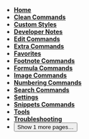 <ul class="m-0 p-0 list-style-none" data-filterable-for="wiki-pages-filter" data-filterable-type="substring">
        <li class="Box-row">
          <strong><a class="d-block" href="/stevencohn/OneMore/wiki">Home</a></strong>
        </li>
        <li class="Box-row">
          <strong><a class="d-block" href="/stevencohn/OneMore/wiki/Clean-Commands">Clean Commands</a></strong>
        </li>
        <li class="Box-row">
          <strong><a class="d-block" href="/stevencohn/OneMore/wiki/Custom-Styles">Custom Styles</a></strong>
        </li>
        <li class="Box-row">
          <strong><a class="d-block" href="/stevencohn/OneMore/wiki/Developer-Notes">Developer Notes</a></strong>
        </li>
        <li class="Box-row">
          <strong><a class="d-block" href="/stevencohn/OneMore/wiki/Edit-Commands">Edit Commands</a></strong>
        </li>
        <li class="Box-row">
          <strong><a class="d-block" href="/stevencohn/OneMore/wiki/Extra-Commands">Extra Commands</a></strong>
        </li>
        <li class="Box-row">
          <strong><a class="d-block" href="/stevencohn/OneMore/wiki/Favorites">Favorites</a></strong>
        </li>
        <li class="Box-row">
          <strong><a class="d-block" href="/stevencohn/OneMore/wiki/Footnote-Commands">Footnote Commands</a></strong>
        </li>
        <li class="Box-row">
          <strong><a class="d-block" href="/stevencohn/OneMore/wiki/Formula-Commands">Formula Commands</a></strong>
        </li>
        <li class="Box-row">
          <strong><a class="d-block" href="/stevencohn/OneMore/wiki/Image-Commands">Image Commands</a></strong>
        </li>
        <li class="Box-row">
          <strong><a class="d-block" href="/stevencohn/OneMore/wiki/Numbering-Commands">Numbering Commands</a></strong>
        </li>
        <li class="Box-row">
          <strong><a class="d-block" href="/stevencohn/OneMore/wiki/Search-Commands">Search Commands</a></strong>
        </li>
        <li class="Box-row">
          <strong><a class="d-block" href="/stevencohn/OneMore/wiki/Settings">Settings</a></strong>
        </li>
        <li class="Box-row">
          <strong><a class="d-block" href="/stevencohn/OneMore/wiki/Snippets-Commands">Snippets Commands</a></strong>
        </li>
        <li class="Box-row">
          <strong><a class="d-block" href="/stevencohn/OneMore/wiki/Tools">Tools</a></strong>
        </li>
        <li class="Box-row wiki-more-pages">
          <strong><a class="d-block" href="/stevencohn/OneMore/wiki/Troubleshooting">Troubleshooting</a></strong>
        </li>
        <li class="Box-row wiki-more-pages-link">
          <button type="button" class="f6 mx-auto btn-link muted-link js-wiki-more-pages-link">
            Show 1 more pages…
          </button>
        </li>
    </ul>